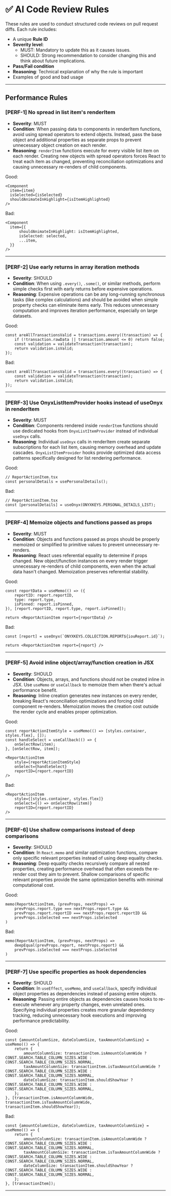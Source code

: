 # ✅ AI Code Review Rules

These rules are used to conduct structured code reviews on pull request diffs. Each rule includes:

- A unique **Rule ID**
- **Severity level**:
  - MUST: Mandatory to update this as it causes issues.
  - SHOULD: Strong recommendation to consider changing this and think about future implications.
- **Pass/Fail condition**
- **Reasoning**: Technical explanation of why the rule is important
- Examples of good and bad usage

---

## Performance Rules

### [PERF-1] No spread in list item's renderItem
- **Severity**: MUST
- **Condition**: When passing data to components in renderItem functions, avoid using spread operators to extend objects. Instead, pass the base object and additional properties as separate props to prevent unnecessary object creation on each render.
- **Reasoning**: `renderItem` functions execute for every visible list item on each render. Creating new objects with spread operators forces React to treat each item as changed, preventing reconciliation optimizations and causing unnecessary re-renders of child components.

Good:
```tsx
<Component
  item={item}
  isSelected={isSelected}
  shouldAnimateInHighlight={isItemHighlighted}
/>
```

Bad:
```tsx
<Component
  item={{
      shouldAnimateInHighlight: isItemHighlighted,
      isSelected: selected,
      ...item,
  }}
/>
```

---

### [PERF-2] Use early returns in array iteration methods
- **Severity**: SHOULD
- **Condition**: When using `.every()`, `.some()`, or similar methods, perform simple checks first with early returns before expensive operations.
- **Reasoning**: Expensive operations can be any long-running synchronous tasks (like complex calculations) and should be avoided when simple property checks can eliminate items early. This reduces unnecessary computation and improves iteration performance, especially on large datasets.

Good:
```tsx
const areAllTransactionsValid = transactions.every((transaction) => {
    if (!transaction.rawData || transaction.amount <= 0) return false;
    const validation = validateTransaction(transaction);
    return validation.isValid;
});
```

Bad:
```tsx
const areAllTransactionsValid = transactions.every((transaction) => {
    const validation = validateTransaction(transaction);
    return validation.isValid;
});
```

---

### [PERF-3] Use OnyxListItemProvider hooks instead of useOnyx in renderItem
- **Severity**: MUST
- **Condition**: Components rendered inside `renderItem` functions should use dedicated hooks from `OnyxListItemProvider` instead of individual `useOnyx` calls.
- **Reasoning**: Individual `useOnyx` calls in renderItem create separate subscriptions for each list item, causing memory overhead and update cascades. `OnyxListItemProvider` hooks provide optimized data access patterns specifically designed for list rendering performance.

Good:
```tsx
// ReportActionItem.tsx
const personalDetails = usePersonalDetails();
```

Bad:
```tsx
// ReportActionItem.tsx
const [personalDetails] = useOnyx(ONYXKEYS.PERSONAL_DETAILS_LIST);
```

---

### [PERF-4] Memoize objects and functions passed as props
- **Severity**: MUST
- **Condition**: Objects and functions passed as props should be properly memoized or simplified to primitive values to prevent unnecessary re-renders.
- **Reasoning**: React uses referential equality to determine if props changed. New object/function instances on every render trigger unnecessary re-renders of child components, even when the actual data hasn't changed. Memoization preserves referential stability.

Good:
```tsx
const reportData = useMemo(() => ({
    reportID: report.reportID,
    type: report.type,
    isPinned: report.isPinned,
}), [report.reportID, report.type, report.isPinned]);

return <ReportActionItem report={reportData} />
```

Bad:
```tsx
const [report] = useOnyx(`ONYXKEYS.COLLECTION.REPORT${iouReport.id}`);

return <ReportActionItem report={report} />
```

---

### [PERF-5] Avoid inline object/array/function creation in JSX
- **Severity**: SHOULD
- **Condition**: Objects, arrays, and functions should not be created inline in JSX. Use `useMemo` or `useCallback` to memoize them when there's actual performance benefit.
- **Reasoning**: Inline creation generates new instances on every render, breaking React's reconciliation optimizations and forcing child component re-renders. Memoization moves the creation cost outside the render cycle and enables proper optimization.

Good:
```tsx
const reportActionItemStyle = useMemo(() => [styles.container, styles.flex], []);
const handleSelect = useCallback(() => {
    onSelectRow(item);
}, [onSelectRow, item]);

<ReportActionItem
    style={reportActionItemStyle}
    onSelect={handleSelect}
    reportID={report.reportID}
/>
```

Bad:
```tsx
<ReportActionItem
    style={[styles.container, styles.flex]}
    onSelect={() => onSelectRow(item)}
    reportID={report.reportID}
/>
```

---

### [PERF-6] Use shallow comparisons instead of deep comparisons
- **Severity**: SHOULD
- **Condition**: In `React.memo` and similar optimization functions, compare only specific relevant properties instead of using deep equality checks.
- **Reasoning**: Deep equality checks recursively compare all nested properties, creating performance overhead that often exceeds the re-render cost they aim to prevent. Shallow comparisons of specific relevant properties provide the same optimization benefits with minimal computational cost.

Good:
```tsx
memo(ReportActionItem, (prevProps, nextProps) =>
    prevProps.report.type === nextProps.report.type &&
    prevProps.report.reportID === nextProps.report.reportID &&
    prevProps.isSelected === nextProps.isSelected
)
```

Bad:
```tsx
memo(ReportActionItem, (prevProps, nextProps) =>
    deepEqual(prevProps.report, nextProps.report) &&
    prevProps.isSelected === nextProps.isSelected
)
```

---

### [PERF-7] Use specific properties as hook dependencies
- **Severity**: SHOULD
- **Condition**: In `useEffect`, `useMemo`, and `useCallback`, specify individual object properties as dependencies instead of passing entire objects.
- **Reasoning**: Passing entire objects as dependencies causes hooks to re-execute whenever any property changes, even unrelated ones. Specifying individual properties creates more granular dependency tracking, reducing unnecessary hook executions and improving performance predictability.

Good:
```tsx
const {amountColumnSize, dateColumnSize, taxAmountColumnSize} = useMemo(() => {
    return {
        amountColumnSize: transactionItem.isAmountColumnWide ? CONST.SEARCH.TABLE_COLUMN_SIZES.WIDE : CONST.SEARCH.TABLE_COLUMN_SIZES.NORMAL,
        taxAmountColumnSize: transactionItem.isTaxAmountColumnWide ? CONST.SEARCH.TABLE_COLUMN_SIZES.WIDE : CONST.SEARCH.TABLE_COLUMN_SIZES.NORMAL,
        dateColumnSize: transactionItem.shouldShowYear ? CONST.SEARCH.TABLE_COLUMN_SIZES.WIDE : CONST.SEARCH.TABLE_COLUMN_SIZES.NORMAL,
    };
}, [transactionItem.isAmountColumnWide, transactionItem.isTaxAmountColumnWide, transactionItem.shouldShowYear]);
```

Bad:
```tsx
const {amountColumnSize, dateColumnSize, taxAmountColumnSize} = useMemo(() => {
    return {
        amountColumnSize: transactionItem.isAmountColumnWide ? CONST.SEARCH.TABLE_COLUMN_SIZES.WIDE : CONST.SEARCH.TABLE_COLUMN_SIZES.NORMAL,
        taxAmountColumnSize: transactionItem.isTaxAmountColumnWide ? CONST.SEARCH.TABLE_COLUMN_SIZES.WIDE : CONST.SEARCH.TABLE_COLUMN_SIZES.NORMAL,
        dateColumnSize: transactionItem.shouldShowYear ? CONST.SEARCH.TABLE_COLUMN_SIZES.WIDE : CONST.SEARCH.TABLE_COLUMN_SIZES.NORMAL,
    };
}, [transactionItem]);
```

---
